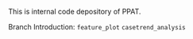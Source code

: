 This is internal code depository of PPAT.

Branch Introduction:
`feature_plot`
`casetrend_analysis`

